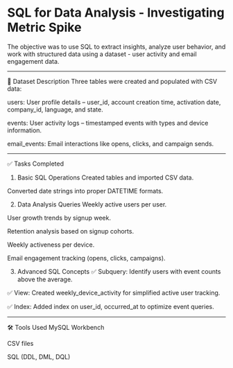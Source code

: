 # SQL for Data Analysis - Investigating Metric Spike


 
The objective was to use SQL to extract insights, analyze user behavior, and work with structured data using a dataset - user activity and email engagement data.

-----------------------------------------------------------------------------------------------------------------------------------------------------------------------------------------------------------------------

📁 Dataset Description
Three tables were created and populated with CSV data:

users: User profile details – user_id, account creation time, activation date, company_id, language, and state.

events: User activity logs – timestamped events with types and device information.

email_events: Email interactions like opens, clicks, and campaign sends.

---------------------------------------------------------------------------------------------------------------------------------------------------------------------------------------------------------------------


✅ Tasks Completed
1. Basic SQL Operations
Created tables and imported CSV data.

Converted date strings into proper DATETIME formats.

2. Data Analysis Queries
Weekly active users per user.

User growth trends by signup week.

Retention analysis based on signup cohorts.

Weekly activeness per device.

Email engagement tracking (opens, clicks, campaigns).

3. Advanced SQL Concepts
✅ Subquery: Identify users with event counts above the average.

✅ View: Created weekly_device_activity for simplified active user tracking.

✅ Index: Added index on user_id, occurred_at to optimize event queries.


---------------------------------------------------------------------------------------------------------------------------------------------------------------------------------------------------------------------


🛠 Tools Used
MySQL Workbench

CSV files

SQL (DDL, DML, DQL)






